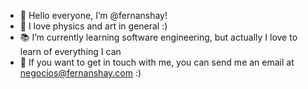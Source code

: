 - 👋 Hello everyone, I’m @fernanshay!
- 🚀 I love physics and art in general :)
- 📚 I’m currently learning software engineering, but actually I love to learn of everything I can
- 📩 If you want to get in touch with me, you can send me an email at negocios@fernanshay.com :)
